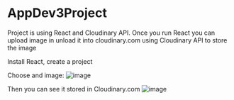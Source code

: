 # AppDev3Project
Project is using React and Cloudinary API. Once you run React you can upload image in unload it into cloudinary.com using Cloudinary API to store the image

Install React, create a project

Choose and image:
![image](https://user-images.githubusercontent.com/37079019/136692484-c44d8006-258d-47ac-8b1a-77b9dca2bcb4.png)

Then you can see it stored in Cloudinary.com
![image](https://user-images.githubusercontent.com/37079019/136692478-b955f704-3d8b-4646-bd3d-bbdc76e97edc.png)
